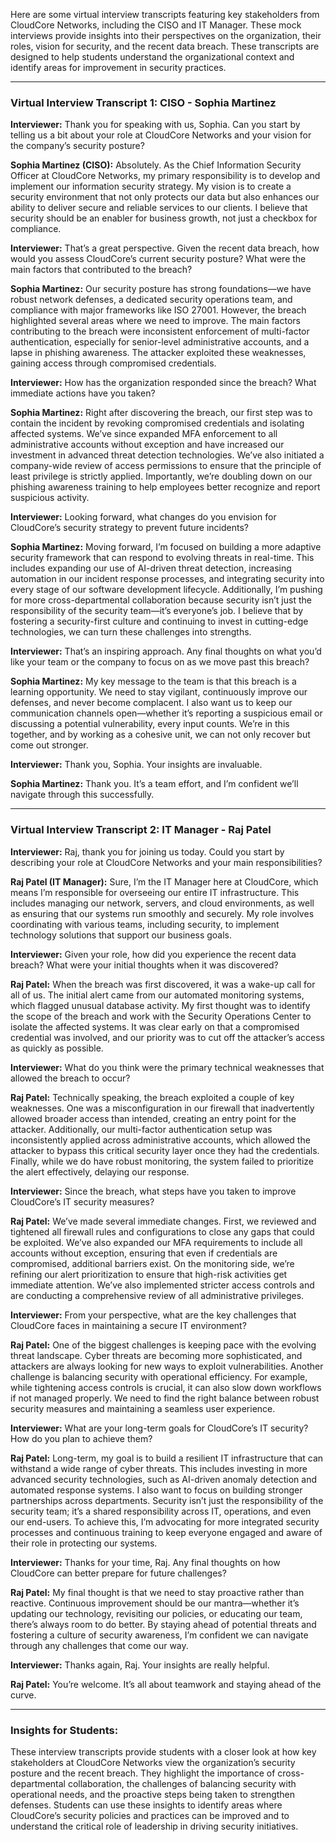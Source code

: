 Here are some virtual interview transcripts featuring key stakeholders from CloudCore Networks, including the CISO and IT Manager. These mock interviews provide insights into their perspectives on the organization, their roles, vision for security, and the recent data breach. These transcripts are designed to help students understand the organizational context and identify areas for improvement in security practices.

---

### **Virtual Interview Transcript 1: CISO - Sophia Martinez**

**Interviewer:** Thank you for speaking with us, Sophia. Can you start by telling us a bit about your role at CloudCore Networks and your vision for the company’s security posture?

**Sophia Martinez (CISO):** Absolutely. As the Chief Information Security Officer at CloudCore Networks, my primary responsibility is to develop and implement our information security strategy. My vision is to create a security environment that not only protects our data but also enhances our ability to deliver secure and reliable services to our clients. I believe that security should be an enabler for business growth, not just a checkbox for compliance.

**Interviewer:** That’s a great perspective. Given the recent data breach, how would you assess CloudCore’s current security posture? What were the main factors that contributed to the breach?

**Sophia Martinez:** Our security posture has strong foundations—we have robust network defenses, a dedicated security operations team, and compliance with major frameworks like ISO 27001. However, the breach highlighted several areas where we need to improve. The main factors contributing to the breach were inconsistent enforcement of multi-factor authentication, especially for senior-level administrative accounts, and a lapse in phishing awareness. The attacker exploited these weaknesses, gaining access through compromised credentials.

**Interviewer:** How has the organization responded since the breach? What immediate actions have you taken?

**Sophia Martinez:** Right after discovering the breach, our first step was to contain the incident by revoking compromised credentials and isolating affected systems. We’ve since expanded MFA enforcement to all administrative accounts without exception and have increased our investment in advanced threat detection technologies. We’ve also initiated a company-wide review of access permissions to ensure that the principle of least privilege is strictly applied. Importantly, we’re doubling down on our phishing awareness training to help employees better recognize and report suspicious activity.

**Interviewer:** Looking forward, what changes do you envision for CloudCore’s security strategy to prevent future incidents?

**Sophia Martinez:** Moving forward, I’m focused on building a more adaptive security framework that can respond to evolving threats in real-time. This includes expanding our use of AI-driven threat detection, increasing automation in our incident response processes, and integrating security into every stage of our software development lifecycle. Additionally, I’m pushing for more cross-departmental collaboration because security isn’t just the responsibility of the security team—it’s everyone’s job. I believe that by fostering a security-first culture and continuing to invest in cutting-edge technologies, we can turn these challenges into strengths.

**Interviewer:** That’s an inspiring approach. Any final thoughts on what you’d like your team or the company to focus on as we move past this breach?

**Sophia Martinez:** My key message to the team is that this breach is a learning opportunity. We need to stay vigilant, continuously improve our defenses, and never become complacent. I also want us to keep our communication channels open—whether it’s reporting a suspicious email or discussing a potential vulnerability, every input counts. We’re in this together, and by working as a cohesive unit, we can not only recover but come out stronger.

**Interviewer:** Thank you, Sophia. Your insights are invaluable.

**Sophia Martinez:** Thank you. It’s a team effort, and I’m confident we’ll navigate through this successfully.

---

### **Virtual Interview Transcript 2: IT Manager - Raj Patel**

**Interviewer:** Raj, thank you for joining us today. Could you start by describing your role at CloudCore Networks and your main responsibilities?

**Raj Patel (IT Manager):** Sure, I’m the IT Manager here at CloudCore, which means I’m responsible for overseeing our entire IT infrastructure. This includes managing our network, servers, and cloud environments, as well as ensuring that our systems run smoothly and securely. My role involves coordinating with various teams, including security, to implement technology solutions that support our business goals.

**Interviewer:** Given your role, how did you experience the recent data breach? What were your initial thoughts when it was discovered?

**Raj Patel:** When the breach was first discovered, it was a wake-up call for all of us. The initial alert came from our automated monitoring systems, which flagged unusual database activity. My first thought was to identify the scope of the breach and work with the Security Operations Center to isolate the affected systems. It was clear early on that a compromised credential was involved, and our priority was to cut off the attacker’s access as quickly as possible.

**Interviewer:** What do you think were the primary technical weaknesses that allowed the breach to occur?

**Raj Patel:** Technically speaking, the breach exploited a couple of key weaknesses. One was a misconfiguration in our firewall that inadvertently allowed broader access than intended, creating an entry point for the attacker. Additionally, our multi-factor authentication setup was inconsistently applied across administrative accounts, which allowed the attacker to bypass this critical security layer once they had the credentials. Finally, while we do have robust monitoring, the system failed to prioritize the alert effectively, delaying our response.

**Interviewer:** Since the breach, what steps have you taken to improve CloudCore’s IT security measures?

**Raj Patel:** We’ve made several immediate changes. First, we reviewed and tightened all firewall rules and configurations to close any gaps that could be exploited. We’ve also expanded our MFA requirements to include all accounts without exception, ensuring that even if credentials are compromised, additional barriers exist. On the monitoring side, we’re refining our alert prioritization to ensure that high-risk activities get immediate attention. We’ve also implemented stricter access controls and are conducting a comprehensive review of all administrative privileges.

**Interviewer:** From your perspective, what are the key challenges that CloudCore faces in maintaining a secure IT environment?

**Raj Patel:** One of the biggest challenges is keeping pace with the evolving threat landscape. Cyber threats are becoming more sophisticated, and attackers are always looking for new ways to exploit vulnerabilities. Another challenge is balancing security with operational efficiency. For example, while tightening access controls is crucial, it can also slow down workflows if not managed properly. We need to find the right balance between robust security measures and maintaining a seamless user experience.

**Interviewer:** What are your long-term goals for CloudCore’s IT security? How do you plan to achieve them?

**Raj Patel:** Long-term, my goal is to build a resilient IT infrastructure that can withstand a wide range of cyber threats. This includes investing in more advanced security technologies, such as AI-driven anomaly detection and automated response systems. I also want to focus on building stronger partnerships across departments. Security isn’t just the responsibility of the security team; it’s a shared responsibility across IT, operations, and even our end-users. To achieve this, I’m advocating for more integrated security processes and continuous training to keep everyone engaged and aware of their role in protecting our systems.

**Interviewer:** Thanks for your time, Raj. Any final thoughts on how CloudCore can better prepare for future challenges?

**Raj Patel:** My final thought is that we need to stay proactive rather than reactive. Continuous improvement should be our mantra—whether it’s updating our technology, revisiting our policies, or educating our team, there’s always room to do better. By staying ahead of potential threats and fostering a culture of security awareness, I’m confident we can navigate through any challenges that come our way.

**Interviewer:** Thanks again, Raj. Your insights are really helpful.

**Raj Patel:** You’re welcome. It’s all about teamwork and staying ahead of the curve.

---

### **Insights for Students:**
These interview transcripts provide students with a closer look at how key stakeholders at CloudCore Networks view the organization’s security posture and the recent breach. They highlight the importance of cross-departmental collaboration, the challenges of balancing security with operational needs, and the proactive steps being taken to strengthen defenses. Students can use these insights to identify areas where CloudCore’s security policies and practices can be improved and to understand the critical role of leadership in driving security initiatives.